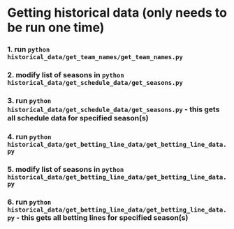 # Getting historical data (only needs to be run one time)
### 1. run `python historical_data/get_team_names/get_team_names.py`
### 2. modify list of seasons in `python historical_data/get_schedule_data/get_seasons.py`
### 3. run `python historical_data/get_schedule_data/get_seasons.py` - this gets all schedule data for specified season(s)
### 4. run `python historical_data/get_betting_line_data/get_betting_line_data.py`
### 5. modify list of seasons in `python historical_data/get_betting_line_data/get_betting_line_data.py`
### 6. run `python historical_data/get_betting_line_data/get_betting_line_data.py` - this gets all betting lines for specified season(s)

